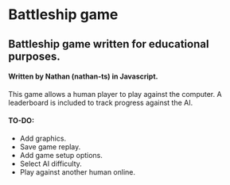 # Battleship game

## Battleship game written for educational purposes. 

#### Written by Nathan (nathan-ts) in Javascript. 

This game allows a human player to play against the computer. A leaderboard is included to track progress against the AI. 

#### TO-DO: 

* Add graphics. 
* Save game replay.
* Add game setup options. 
* Select AI difficulty. 
* Play against another human online. 